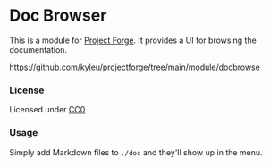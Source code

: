 # Doc Browser

This is a module for [Project Forge](https://projectforge.dev). It provides a UI for browsing the documentation.

https://github.com/kyleu/projectforge/tree/main/module/docbrowse

### License

Licensed under [CC0](https://creativecommons.org/publicdomain/zero/1.0)

### Usage

Simply add Markdown files to `./doc` and they'll show up in the menu.
